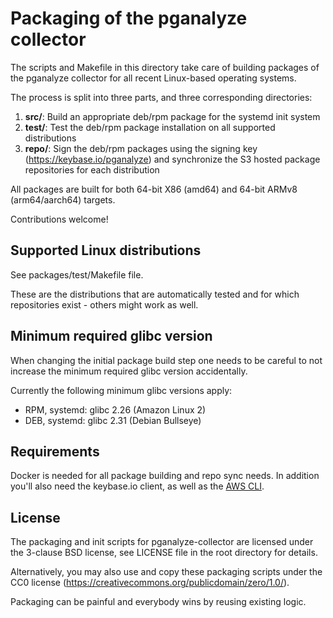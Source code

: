 Packaging of the pganalyze collector
====================================

The scripts and Makefile in this directory take care of building packages of the
pganalyze collector for all recent Linux-based operating systems.

The process is split into three parts, and three corresponding directories:

1. **src/**: Build an appropriate deb/rpm package for the systemd init system
2. **test/**: Test the deb/rpm package installation on all supported distributions
3. **repo/**: Sign the deb/rpm packages using the signing key (https://keybase.io/pganalyze) and
   synchronize the S3 hosted package repositories for each distribution

All packages are built for both 64-bit X86 (amd64) and 64-bit ARMv8 (arm64/aarch64) targets.

Contributions welcome!


Supported Linux distributions
-----------------------------

See packages/test/Makefile file.

These are the distributions that are automatically tested and for which repositories exist - others might work as well.


Minimum required glibc version
------------------------------

When changing the initial package build step one needs to be careful to not increase the minimum required glibc version accidentally.

Currently the following minimum glibc versions apply:

* RPM, systemd: glibc 2.26 (Amazon Linux 2)
* DEB, systemd: glibc 2.31 (Debian Bullseye)


Requirements
------------

Docker is needed for all package building and repo sync needs. In addition you'll also need
the keybase.io client, as well as the [AWS CLI](https://aws.amazon.com/cli/).


License
-------

The packaging and init scripts for pganalyze-collector are licensed under the 3-clause BSD license,
see LICENSE file in the root directory for details.

Alternatively, you may also use and copy these packaging scripts under the CC0 license (https://creativecommons.org/publicdomain/zero/1.0/).

Packaging can be painful and everybody wins by reusing existing logic.
